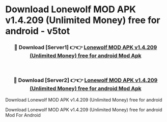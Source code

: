 # Download Lonewolf MOD APK v1.4.209 (Unlimited Money) free for android - v5tot


<div align="center">
<h3>🔴 Download [Server1] 👉👉 <a href="https://apk-comot.site?title=Lonewolf_MOD_APK_v1.4.209_(Unlimited_Money)_free_for_android">Lonewolf MOD APK v1.4.209 (Unlimited Money) free for android Mod Apk</a></h3><br>
<h3>🔴 Download [Server2] 👉👉 <a href="https://apk-comot.site?title=Lonewolf_MOD_APK_v1.4.209_(Unlimited_Money)_free_for_android">Lonewolf MOD APK v1.4.209 (Unlimited Money) free for android Mod Apk</a></h3>
</div>



Download Lonewolf MOD APK v1.4.209 (Unlimited Money) free for android 

Download Lonewolf MOD APK v1.4.209 (Unlimited Money) free for android Mod For Android